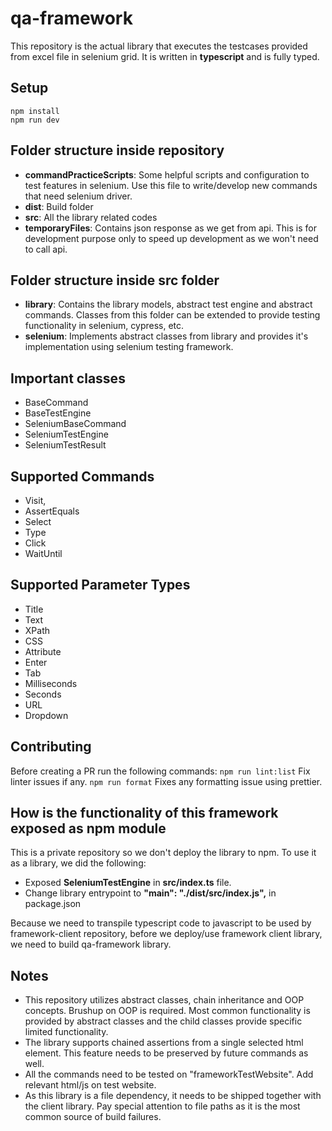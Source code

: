 # qa-framework
This repository is the actual library that executes the testcases provided from excel file in selenium grid. It is written in **typescript** and is fully typed. 

## Setup
```
npm install
npm run dev
```

## Folder structure inside repository
- **commandPracticeScripts**: Some helpful scripts and configuration to test features in selenium. Use this file to write/develop new commands that need selenium driver.
- **dist**: Build folder
- **src**: All the library related codes
- **temporaryFiles**: Contains json response as we get from api. This is for development purpose only to speed up development as we won't need to call api.
## Folder structure inside src folder
- **library**: Contains the library models, abstract test engine and abstract commands. Classes from this folder can be extended to provide testing functionality in selenium, cypress, etc.
- **selenium**: Implements abstract classes from library and provides it's implementation using selenium testing framework.

## Important classes
- BaseCommand
- BaseTestEngine
- SeleniumBaseCommand
- SeleniumTestEngine
- SeleniumTestResult

## Supported Commands
- Visit,
- AssertEquals
- Select
- Type
- Click
- WaitUntil

## Supported Parameter Types
- Title
- Text
- XPath
- CSS
- Attribute
- Enter
- Tab
- Milliseconds
- Seconds
- URL
- Dropdown

## Contributing
Before creating a PR run the following commands:
```npm run lint:list```
Fix linter issues if any.
```npm run format```
Fixes any formatting issue using prettier.

## How is the functionality of this framework exposed as npm module
This is a private repository so we don't deploy the library to npm. To use it as a library, we did the following:
- Exposed **SeleniumTestEngine** in **src/index.ts** file.
- Change library entrypoint to **"main": "./dist/src/index.js",** in package.json

Because we need to transpile typescript code to javascript to be used by framework-client repository, before we deploy/use framework client library, we need to build qa-framework library. 

## Notes
- This repository utilizes abstract classes, chain inheritance and OOP concepts. Brushup on OOP is required. Most common functionality is provided by abstract classes and the child classes provide specific limited functionality.
- The library supports chained assertions from a single selected html element. This feature needs to be preserved by future commands as well.
- All the commands need to be tested on "frameworkTestWebsite". Add relevant html/js on test website.
- As this library is a file dependency, it needs to be shipped together with the client library. Pay special attention to file paths as it is the most common source of build failures.
